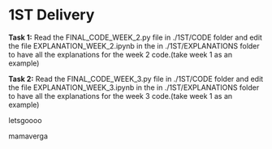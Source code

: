# 1ST Delivery

**Task 1:** Read the FINAL_CODE_WEEK_2.py file in ./1ST/CODE folder and edit the file EXPLANATION_WEEK_2.ipynb in the in ./1ST/EXPLANATIONS folder to have all the explanations for the week 2 code.(take week 1 as an example)

**Task 2:** Read the FINAL_CODE_WEEK_3.py file in ./1ST/CODE folder and edit the file EXPLANATION_WEEK_3.ipynb in the in ./1ST/EXPLANATIONS folder to have all the explanations for the week 3 code.(take week 1 as an example)


letsgoooo


mamaverga

